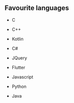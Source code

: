 ## Favourite languages
* C 
- C++
+ Kotlin

* C#
- JQuery
+ Flutter
  
* Javascript
- Python
+ Java
